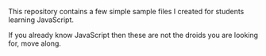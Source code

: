 This repository contains a few simple sample files I created for students learning JavaScript.

If you already know JavaScript then these are not the droids you are looking for, move along.
